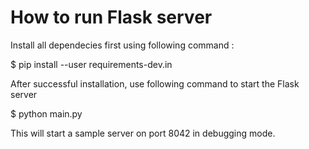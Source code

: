 How to run Flask server
=======================

Install all dependecies first using following command :


$ pip install --user requirements-dev.in


After successful installation, use following command to start the Flask server


$ python main.py

This will start a sample server on port 8042 in debugging mode.

